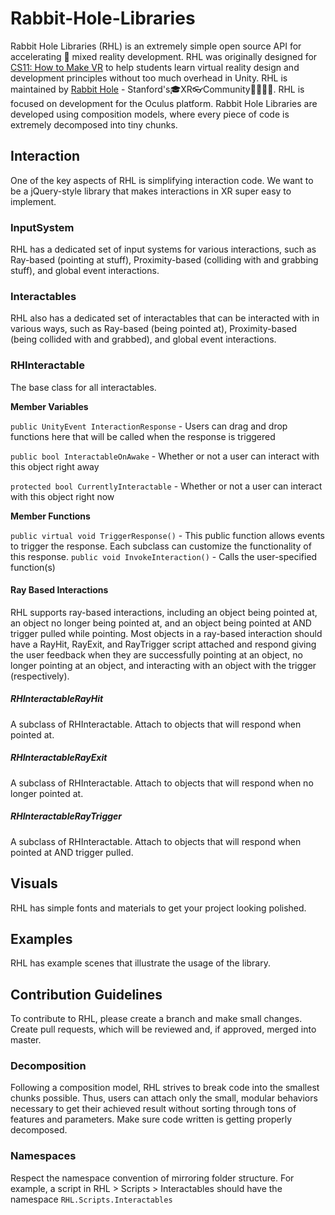 # Rabbit-Hole-Libraries
Rabbit Hole Libraries (RHL) is an extremely simple open source API for accelerating :rocket: mixed reality development. RHL was originally designed for [CS11: How to Make VR](http://web.stanford.edu/class/cs11si/) to help students learn virtual reality design and development principles without too much overhead in Unity. RHL is maintained by [Rabbit Hole](https://www.rabbitholevr.org/) - Stanford's:mortar_board:XR:eyeglasses:Community:family_man_woman_girl_girl:. RHL is focused on development for the Oculus platform. Rabbit Hole Libraries are developed using composition models, where every piece of code is extremely decomposed into tiny chunks.

## Interaction
One of the key aspects of RHL is simplifying interaction code. We want to be a jQuery-style library that makes interactions in XR super easy to implement.

### InputSystem
RHL has a dedicated set of input systems for various interactions, such as Ray-based (pointing at stuff), Proximity-based (colliding with and grabbing stuff), and global event interactions.

### Interactables
RHL also has a dedicated set of interactables that can be interacted with in various ways, such as Ray-based (being pointed at), Proximity-based (being collided with and grabbed), and global event interactions.

### RHInteractable
The base class for all interactables.

**Member Variables**

`public UnityEvent InteractionResponse`  - Users can drag and drop functions here that will be called when the response is triggered

`public bool InteractableOnAwake` - Whether or not a user can interact with this object right away

`protected bool CurrentlyInteractable` - Whether or not a user can interact with this object right now

**Member Functions**

`public virtual void TriggerResponse()` - This public function allows events to trigger the response. Each subclass can customize the functionality of this response.
`public void InvokeInteraction()` - Calls the user-specified function(s)

#### Ray Based Interactions
RHL supports ray-based interactions, including an object being pointed at, an object no longer being pointed at, and an object being pointed at AND trigger pulled while pointing. Most objects in a ray-based interaction should have a RayHit, RayExit, and RayTrigger script attached and respond giving the user feedback when they are successfully pointing at an object, no longer pointing at an object, and interacting with an object with the trigger (respectively).

##### RHInteractableRayHit
A subclass of RHInteractable. Attach to objects that will respond when pointed at.

##### RHInteractableRayExit
A subclass of RHInteractable. Attach to objects that will respond when no longer pointed at.

##### RHInteractableRayTrigger
A subclass of RHInteractable. Attach to objects that will respond when pointed at AND trigger pulled.

## Visuals
RHL has simple fonts and materials to get your project looking polished.

## Examples
RHL has example scenes that illustrate the usage of the library.

## Contribution Guidelines
To contribute to RHL, please create a branch and make small changes. Create pull requests, which will be reviewed and, if approved, merged into master.

### Decomposition
Following a composition model, RHL strives to break code into the smallest chunks possible. Thus, users can attach only the small, modular behaviors necessary to get their achieved result without sorting through tons of features and parameters. Make sure code written is getting properly decomposed.

### Namespaces
Respect the namespace convention of mirroring folder structure. For example, a script in RHL > Scripts > Interactables should have the namespace `RHL.Scripts.Interactables`

